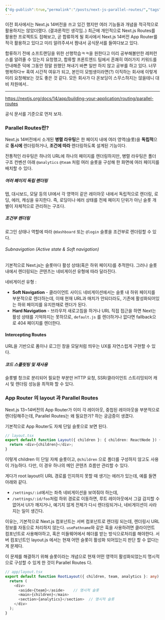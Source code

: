 ```yaml
---
{"dg-publish":true,"permalink":"/posts/next-js-parallel-routes/","tags":["Nextjs"],"created":"2025-06-06","updated":"2025-06-06T18:09:00"}
---
```


이전 회사에서는 Next.js 14버전을 쓰고 있긴 했지만 여러 기능들과 개념을 적극적으로 활용하지는 않았더랬다. (결과론적인 생각임..) 최근에 개인적으로 Next.js Routes를 활용한 프로젝트도 접해보고, 곧 합류하게 될 회사에서 Next.js 14버전 App Router를 적극 활용하고 있다고 미리 알려주셔서 짬내서 공식문서를 들여다보고 있다.

합류하기 전에 소프트랜딩을 위한 선행학습ㅋㅋ을 원한다고 미리 공부해볼만한 레퍼런스를 알려줄 수 있는지 요청했고, 합류할 프론트엔드 팀에서 흔쾌히 여러가지 키워드를 안내해준 덕에 그동안 정말 원했던 쳐내기 바쁜 일만 하지 않고 공부를 하고 있다. 너무 행복하다ㅠ 혹여 시간적 여유가 되고, 본인이 모범생이라면(?) 이직하는 회사에 이렇게 미리 요청해보는 것도 좋은 것 같다. 모든 회사가 다 온보딩이 스무스하지는 않을테니 대비 차원에서..

---

https://nextjs.org/docs/14/app/building-your-application/routing/parallel-routes

공식 문서를 기준으로 먼저 보자.

### Parallel Routes란?

Next.js 14버전에서 소개된 **병렬 라우팅**은 한 페이지 내에 여러 영역(슬롯)을 **독립적**으로 **동시에** 렌더링하거나, **조건에 따라** 렌더링하도록 설계된 기능이다.

전통적인 라우팅은 하나의 URL에 하나의 페이지를 렌더링하지만,
병렬 라우팅은 폴더구조 컨벤션 아래 `@analytics` `@team` 처럼 여러 슬롯을 구성해 한 화면에 여러 페이지를 배치할 수 있다.

##### 여러 페이지 독립 렌더링
탭, 대시보드, 모달 등의 UI에서 각 영역이 같은 레이아웃 내에서 독립적으로 렌더링, 로딩, 에러, 캐싱을 유지한다.
즉, 로딩이나 에러 상태를 전체 페이지 단위가 아닌 슬롯 개별이 자체적으로 관리하는 구조다.

##### 조건부 렌더링
로그인 상태나 역할에 따라 `@dashboard` 또는 `@login` 슬롯을 조건부로 렌더링할 수 있다.

###### Subnavigation (Active state & Soft navigation)
기본적으로 Next.js는 슬롯마다 활성 상태(혹은 하위 페이지)를 추적한다. 그러나 슬롯 내에서 렌더링되는 콘텐츠는 네비게이션 유형에 따라 달라진다.

네비게이션 유형 : 
- **Soft Navigation** - 클라이언트 사이드 네비게이션에서는 슬롯 내 하위 페이지를 부분적으로 렌더하는데, 이때 현재 URL과 매치가 안되더라도, 기존에 활성화되어있는 하위 페이지를 유지한채로 렌더가 된다.  
- **Hard Navigation** - 브라우저 새로고침을 하거나 URL 직접 접근을 하면 Next는 활성 상태를 기억하지는 못하므로, `default.js` 를 렌더하거나 없다면 fallback으로 404 페이지를 렌더한다.
#### Intercepting Routes
URL을 기반으로 폼이나 로그인 창을 모달처럼 띄우는 UX를 자연스럽게 구현할 수 있다.

##### 코드 스플릿팅 및 재사용
슬롯별 청크로 분리되어 필요한 부분만 HTTP 요청, SSR/클라이언트 스트리밍되어 캐시 및 렌더링 성능을 최적화 할 수 있다.

### App Router 의 layout 과 Parallel Routes

Next.js 13~14버전의 App Router가 이미 각 레이아웃, 중첩된 레이아웃을 부분적으로 렌더링해주는데, Parallel Routes는 왜 필요한가? 하는 궁금증이 생겼다.

기본적으로 App Router도 자체 단일 슬롯으로 보면 된다. 

```ts
// layout.tsx
export default function Layout({ children }: { children: ReactNode }) {
  return <div>{children}</div>;
}
```

이렇게 children 이 단일 자체 슬롯이고, `@children` 으로 폴더를 구성하지 않고도 사용이 가능하다. 다만, 이 경우 하나의 메인 콘텐츠 흐름만 관리할 수 있다. 

게다가 root layout이 URL 경로를 인지하지 못할 때 생기는 에러가 있는데, 예를 들면 아래와 같다.
- `/settings/:id`에서는 좌측 네비게이션을 보여줘야 하는데,
- `/settings/:id/foo`처럼 하위 경로로 이동하면, 루트 레이아웃에서 그걸 감지할 수 없어서 UI가 깨지거나, 예기치 않게 전체가 다시 렌더링되거나, 네비게이션이 사라지는 일이 생긴다.

이유는, 기본적으로 Next.js 컴포넌트는 서버 컴포넌트로 렌더링 되는데, 렌더링시 URL 정보를 자동으로 처리하지 않는다. `usePathname`와 같은 훅을 사용하려면 클라이언트 컴포넌트로 사용해야하고, 혹은 미들웨어에서 헤더를 받는 방식으로처리를 해야한다. 서버 컴포넌트인 layout.js 에서는 현재 어떤 슬롯이 활성화 되어있는지 판단 할 수 없다는게 문제다.

이 문제를 해결하기 위해 슬롯이라는 개념으로 현재 어떤 영역이 활성화되었는지 명시적으로 구성할 수 있게 한 것이 Parallel Routes 다.

```ts
// app/layout.tsx
export default function RootLayout({ children, team, analytics }: any) {
  return (
    <div>
      <aside>{team}</aside>    // 명시적 슬롯
      <main>{children}</main>
      <section>{analytics}</section>  // 명시적 슬롯
    </div>
  );
}
```

